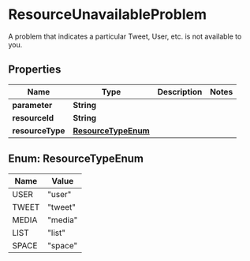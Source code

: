 

# ResourceUnavailableProblem

A problem that indicates a particular Tweet, User, etc. is not available to you.

## Properties

Name | Type | Description | Notes
------------ | ------------- | ------------- | -------------
**parameter** | **String** |  | 
**resourceId** | **String** |  | 
**resourceType** | [**ResourceTypeEnum**](#ResourceTypeEnum) |  | 



## Enum: ResourceTypeEnum

Name | Value
---- | -----
USER | &quot;user&quot;
TWEET | &quot;tweet&quot;
MEDIA | &quot;media&quot;
LIST | &quot;list&quot;
SPACE | &quot;space&quot;



